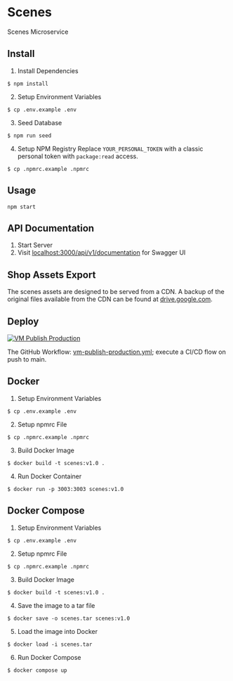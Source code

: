 # Scenes
Scenes Microservice
 
## Install
1. Install Dependencies
```
$ npm install
```

2. Setup Environment Variables
```
$ cp .env.example .env
```

3. Seed Database
```
$ npm run seed
```

4. Setup NPM Registry
Replace `YOUR_PERSONAL_TOKEN` with a classic personal token with `package:read` access.
```
$ cp .npmrc.example .npmrc
```

## Usage
```
npm start
```

## API Documentation
1. Start Server
2. Visit [localhost:3000/api/v1/documentation](http://localhost:3000/api/v1/documentation) for Swagger UI

## Shop Assets Export
The scenes assets are designed to be served from a CDN. A backup of the original files available from the CDN can be found at [drive.google.com](https://drive.google.com/file/d/1db55vUwWH-ttMBSQsRFyxbBcSgatbLg1/view?usp=sharing). 

## Deploy
[![VM Publish Production](https://github.com/VR-web-shop/Scenes/actions/workflows/vm-publish-production.yml/badge.svg)](https://github.com/VR-web-shop/Scenes/actions/workflows/vm-publish-production.yml)

The GitHub Workflow: [vm-publish-production.yml](/.github/workflows/vm-publish-production.yml); execute a CI/CD flow on push to main.

## Docker
1. Setup Environment Variables
```
$ cp .env.example .env
```

2. Setup npmrc File
```
$ cp .npmrc.example .npmrc
```

3. Build Docker Image
```
$ docker build -t scenes:v1.0 .
```

4. Run Docker Container
```
$ docker run -p 3003:3003 scenes:v1.0
```

## Docker Compose
1. Setup Environment Variables
```
$ cp .env.example .env
```

2. Setup npmrc File
```
$ cp .npmrc.example .npmrc
```

3. Build Docker Image
```
$ docker build -t scenes:v1.0 .
```

4. Save the image to a tar file
```
$ docker save -o scenes.tar scenes:v1.0
```

5. Load the image into Docker
```
$ docker load -i scenes.tar
```

6. Run Docker Compose
```
$ docker compose up
```
